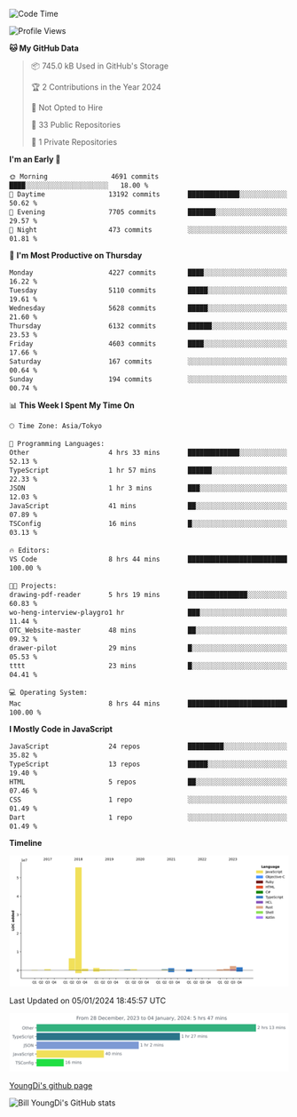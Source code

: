 <!--START_SECTION:waka-->
![Code Time](http://img.shields.io/badge/Code%20Time-299%20hrs%2034%20mins-blue)

![Profile Views](http://img.shields.io/badge/Profile%20Views-0-blue)

**🐱 My GitHub Data** 

> 📦 745.0 kB Used in GitHub's Storage 
 > 
> 🏆 2 Contributions in the Year 2024
 > 
> 🚫 Not Opted to Hire
 > 
> 📜 33 Public Repositories 
 > 
> 🔑 1 Private Repositories 
 > 
**I'm an Early 🐤** 

```text
🌞 Morning                4691 commits        ████░░░░░░░░░░░░░░░░░░░░░   18.00 % 
🌆 Daytime                13192 commits       █████████████░░░░░░░░░░░░   50.62 % 
🌃 Evening                7705 commits        ███████░░░░░░░░░░░░░░░░░░   29.57 % 
🌙 Night                  473 commits         ░░░░░░░░░░░░░░░░░░░░░░░░░   01.81 % 
```
📅 **I'm Most Productive on Thursday** 

```text
Monday                   4227 commits        ████░░░░░░░░░░░░░░░░░░░░░   16.22 % 
Tuesday                  5110 commits        █████░░░░░░░░░░░░░░░░░░░░   19.61 % 
Wednesday                5628 commits        █████░░░░░░░░░░░░░░░░░░░░   21.60 % 
Thursday                 6132 commits        ██████░░░░░░░░░░░░░░░░░░░   23.53 % 
Friday                   4603 commits        ████░░░░░░░░░░░░░░░░░░░░░   17.66 % 
Saturday                 167 commits         ░░░░░░░░░░░░░░░░░░░░░░░░░   00.64 % 
Sunday                   194 commits         ░░░░░░░░░░░░░░░░░░░░░░░░░   00.74 % 
```


📊 **This Week I Spent My Time On** 

```text
🕑︎ Time Zone: Asia/Tokyo

💬 Programming Languages: 
Other                    4 hrs 33 mins       █████████████░░░░░░░░░░░░   52.13 % 
TypeScript               1 hr 57 mins        ██████░░░░░░░░░░░░░░░░░░░   22.33 % 
JSON                     1 hr 3 mins         ███░░░░░░░░░░░░░░░░░░░░░░   12.03 % 
JavaScript               41 mins             ██░░░░░░░░░░░░░░░░░░░░░░░   07.89 % 
TSConfig                 16 mins             █░░░░░░░░░░░░░░░░░░░░░░░░   03.13 % 

🔥 Editors: 
VS Code                  8 hrs 44 mins       █████████████████████████   100.00 % 

🐱‍💻 Projects: 
drawing-pdf-reader       5 hrs 19 mins       ███████████████░░░░░░░░░░   60.83 % 
wo-heng-interview-playgro1 hr                ███░░░░░░░░░░░░░░░░░░░░░░   11.44 % 
OTC_Website-master       48 mins             ██░░░░░░░░░░░░░░░░░░░░░░░   09.32 % 
drawer-pilot             29 mins             █░░░░░░░░░░░░░░░░░░░░░░░░   05.53 % 
tttt                     23 mins             █░░░░░░░░░░░░░░░░░░░░░░░░   04.41 % 

💻 Operating System: 
Mac                      8 hrs 44 mins       █████████████████████████   100.00 % 
```

**I Mostly Code in JavaScript** 

```text
JavaScript               24 repos            █████████░░░░░░░░░░░░░░░░   35.82 % 
TypeScript               13 repos            █████░░░░░░░░░░░░░░░░░░░░   19.40 % 
HTML                     5 repos             ██░░░░░░░░░░░░░░░░░░░░░░░   07.46 % 
CSS                      1 repo              ░░░░░░░░░░░░░░░░░░░░░░░░░   01.49 % 
Dart                     1 repo              ░░░░░░░░░░░░░░░░░░░░░░░░░   01.49 % 
```



**Timeline**

![Lines of Code chart](https://raw.githubusercontent.com/Youngdi/Youngdi/master/assets/bar_graph.png)


 Last Updated on 05/01/2024 18:45:57 UTC
<!--END_SECTION:waka-->

![wakatime](./images/stat.svg)

[YoungDi's github page](https://youngdi.github.io)

![Bill YoungDi's GitHub stats](https://github-readme-stats.vercel.app/api?username=youngdi&count_private=true&show_icons=true)
